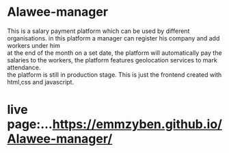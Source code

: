 # Alawee-manager
This is a salary payment platform which can be used by different organisations. in this platform a manager can register his company and add workers under him<br>
at the end of the month on a set date, the platform will automatically pay the salaries to the workers, the platform features geolocation services to mark attendance.
<br> the platform is still in production stage. This is just the frontend created with html,css and javascript.
# live page:...https://emmzyben.github.io/Alawee-manager/
